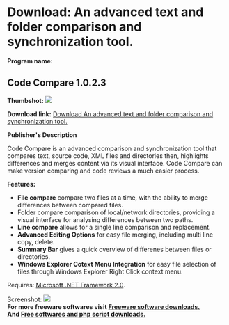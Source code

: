 # Download: An advanced text and folder comparison and synchronization tool.

**Program name:**

## Code Compare 1.0.2.3

  
**Thumbshot:** ![](http://www.freewarefiles.com/screenshot/codecompare1_md.jpg)   
  
**Download link:** [Download An advanced text and folder comparison and synchronization tool.](http://freesoftwares.boysofts.com/Code-Compare_program_44221.html)  
  


**Publisher's Description**  
  


Code Compare is an advanced comparison and synchronization tool that compares text, source code, XML files and directories then, highlights differences and merges content via its visual interface. Code Compare can make version comparing and code reviews a much easier process. 

**Features:**

  * **File compare** compare two files at a time, with the ability to merge differences between compared files. 
  * Folder compare comparison of local/network directories, providing a visual interface for analysing differences between two paths. 
  * **Line compare** allows for a single line comparison and replacement. 
  * **Advanced Editing Options** for easy file merging, including multi line copy, delete. 
  * **Summary Bar** gives a quick overview of differenes between files or directories. 
  * **Windows Explorer Cotext Menu Integration** for easy file selection of files through Windows Explorer Right Click context menu. 

Requires: [Microsoft .NET Framework 2.0](http://www.freewarefiles.com/Microsoft-NET-Framework-x-Final_program_16026.html). 

  
  
Screenshot: ![](http://www.freewarefiles.com/screenshot/codecompare1.jpg)   
**For more freeware softwares visit [Freeware software downloads.](http://freesoftwares.boysofts.com/)**   
**And [Free softwares and php script downloads.](http://www.boysofts.com/)**
